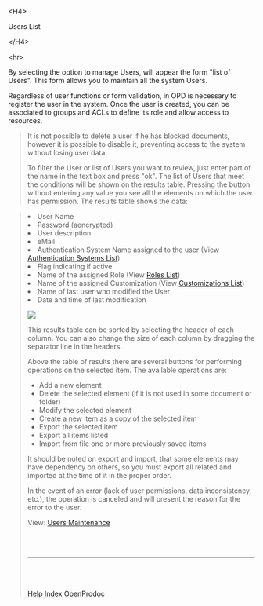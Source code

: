 

&lt;H4&gt;

Users List

&lt;/H4&gt;



&lt;hr&gt;


<p>By selecting the option to manage Users, will appear the form "list of Users". This form allows you to maintain all the system Users.</p>
<p>Regardless of user functions or form validation, in OPD is necessary to register the user in the system. Once the user is created, you can be associated to groups and ACLs to define its role and allow access to resources.<br>
<blockquote>It is not possible to delete a user if he has blocked documents, however it is possible to disable it, preventing access to the system without losing user data.</p>
<p>To filter the User or list of Users you want to review, just enter part of the name in the text box and press "ok". The list of Users that meet the conditions will be shown on the results table. Pressing the button without entering any value you see all the elements on which the user has permission. The results table shows the data:</p>
<ul>
</blockquote><blockquote><li>User Name</li>
<li>Password (aencrypted)</li>
<li>User description</li>
<li>eMail</li>
<li>Authentication System Name assigned to the user (View <a href='EN_ListSistAuth.md'>Authentication Systems List</a>)</li>
<li>Flag indicating if active</li>
<li>Name of the assigned Role (View <a href='EN_ListRoles.md'>Roles List</a>)</li>
<li>Name of the assigned Customization (View <a href='EN_ListCustom.md'>Customizations List</a>)</li>
<li>Name of last user who modified the User</li>
<li>Date and time of last modification</li>
</ul>
<p> <img src='http://dl.dropbox.com/u/49603479/OpenProdoc/EN/Img/ListUsers.jpg' /> </p>
<p>This results table can be sorted by selecting the header of each column. You can also change the size of each column by dragging the separator line in the headers.</p>
<p>Above the table of results there are several buttons for performing operations on the selected item. The available operations are:</p>
<ul>
<li>Add a new element</li>
<li>Delete the selected element (if it is not used in some document or folder)</li>
<li>Modify the selected element</li>
<li>Create a new item as a copy of the selected item</li>
<li>Export the selected item</li>
<li>Export all items listed</li>
<li>Import from file one or more previously saved items</li>
</ul>
<p>It should be noted on export and import, that some elements may have dependency on others, so you must export all related and imported at the time of it in the proper order.</p>
<p>In the event of an error (lack of user permissions, data inconsistency, etc.), the operation is canceled and will present the reason for the error to the user.</p>
<p>View: <a href='EN_MantUsers.md'>Users Maintenance</a></p>
<br>
<br>
<hr><br>
<br>
<br>
<a href='EN_HelpIndex.md'>Help Index OpenProdoc</a>